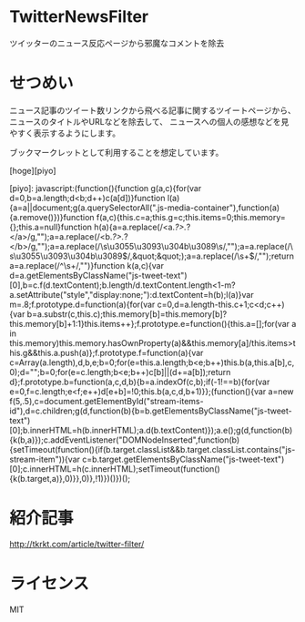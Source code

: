 TwitterNewsFilter
=================

ツイッターのニュース反応ページから邪魔なコメントを除去


せつめい
===================

ニュース記事のツイート数リンクから飛べる記事に関するツイートページから、ニュースのタイトルやURLなどを除去して、
ニュースへの個人の感想などを見やすく表示するようにします。

ブックマークレットとして利用することを想定しています。

[hoge][piyo]

[piyo]: javascript:(function(){function g(a,c){for(var d=0,b=a.length;d&lt;b;d++)c(a[d])}function l(a){a=a||document;g(a.querySelectorAll(&quot;.js-media-container&quot;),function(a){a.remove()})}function f(a,c){this.c=a;this.g=c;this.items=0;this.memory={};this.a=null}function h(a){a=a.replace(/&lt;a.*?&gt;.*?&lt;\/a&gt;/g,&quot;&quot;);a=a.replace(/&lt;b.*?&gt;.*?&lt;\/b&gt;/g,&quot;&quot;);a=a.replace(/\s\u3055\u3093\u304b\u3089\s/,&quot;&quot;);a=a.replace(/\s\u3055\u3093\u304b\u3089$/,&quot;&quot;);a=a.replace(/\s+$/,&quot;&quot;);return a=a.replace(/^\s+/,&quot;&quot;)}function k(a,c){var d=a.getElementsByClassName(&quot;js-tweet-text&quot;)[0],b=c.f(d.textContent);b.length/d.textContent.length&lt;1-m?a.setAttribute(&quot;style&quot;,&quot;display:none;&quot;):d.textContent=h(b);l(a)}var m=.8;f.prototype.d=function(a){for(var c=0,d=a.length-this.c+1;c&lt;d;c++){var b=a.substr(c,this.c);this.memory[b]=this.memory[b]?this.memory[b]+1:1}this.items++};f.prototype.e=function(){this.a=[];for(var a in this.memory)this.memory.hasOwnProperty(a)&&this.memory[a]/this.items&gt;this.g&&this.a.push(a)};f.prototype.f=function(a){var c=Array(a.length),d,b,e;b=0;for(e=this.a.length;b&lt;e;b++)this.b(a,this.a[b],c,0);d=&quot;&quot;;b=0;for(e=c.length;b&lt;e;b++)c[b]||(d+=a[b]);return d};f.prototype.b=function(a,c,d,b){b=a.indexOf(c,b);if(-1!==b){for(var e=0,f=c.length;e&lt;f;e++)d[e+b]=!0;this.b(a,c,d,b+1)}};(function(){var a=new f(5,.5),c=document.getElementById(&quot;stream-items-id&quot;),d=c.children;g(d,function(b){b=b.getElementsByClassName(&quot;js-tweet-text&quot;)[0];b.innerHTML=h(b.innerHTML);a.d(b.textContent)});a.e();g(d,function(b){k(b,a)});c.addEventListener(&quot;DOMNodeInserted&quot;,function(b){setTimeout(function(){if(b.target.classList&&b.target.classList.contains(&quot;js-stream-item&quot;)){var c=b.target.getElementsByClassName(&quot;js-tweet-text&quot;)[0];c.innerHTML=h(c.innerHTML);setTimeout(function(){k(b.target,a)},0)}},0)},!1)})()})();

紹介記事
==================

http://tkrkt.com/article/twitter-filter/

ライセンス
===================

MIT

